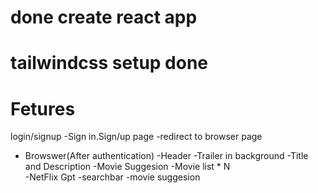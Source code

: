 # done create react app
# tailwindcss setup done




# Fetures

login/signup
   -Sign in.Sign/up page
   -redirect to browser page

 - Browswer(After authentication)
    -Header
    -Trailer in background
      -Title and Description
    -Movie Suggesion
      -Movie list * N   
   -NetFlix Gpt
      -searchbar
      -movie suggesion 